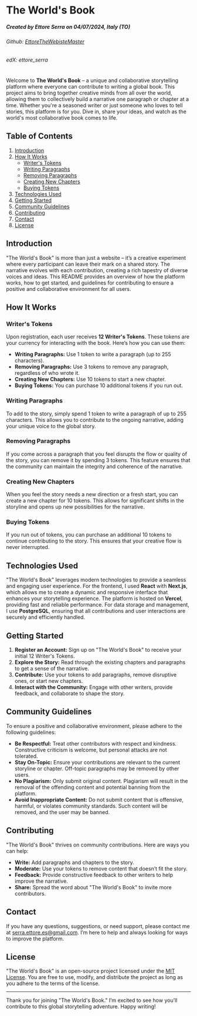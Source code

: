 # The World's Book
##### Created by Ettore Serra on 04/07/2024, Italy (TO)
###### Github: [EttoreTheWebisteMaster](https://github.com/EttoreTheWebisteMaster)
###### edX: ettore_serra
#
Welcome to **The World's Book** – a unique and collaborative storytelling platform where everyone can contribute to writing a global book. This project aims to bring together creative minds from all over the world, allowing them to collectively build a narrative one paragraph or chapter at a time. Whether you're a seasoned writer or just someone who loves to tell stories, this platform is for you. Dive in, share your ideas, and watch as the world's most collaborative book comes to life.

## Table of Contents

1. [Introduction](#introduction)
2. [How It Works](#how-it-works)
    - [Writer's Tokens](#writers-tokens)
    - [Writing Paragraphs](#writing-paragraphs)
    - [Removing Paragraphs](#removing-paragraphs)
    - [Creating New Chapters](#creating-new-chapters)
    - [Buying Tokens](#buying-tokens)
3. [Technologies Used](#technologies-used)
4. [Getting Started](#getting-started)
5. [Community Guidelines](#community-guidelines)
6. [Contributing](#contributing)
7. [Contact](#contact)
8. [License](#license)

## Introduction

"The World's Book" is more than just a website – it’s a creative experiment where every participant can leave their mark on a shared story. The narrative evolves with each contribution, creating a rich tapestry of diverse voices and ideas. This README provides an overview of how the platform works, how to get started, and guidelines for contributing to ensure a positive and collaborative environment for all users.

## How It Works

### Writer's Tokens

Upon registration, each user receives **12 Writer's Tokens**. These tokens are your currency for interacting with the book. Here’s how you can use them:

- **Writing Paragraphs:** Use 1 token to write a paragraph (up to 255 characters).
- **Removing Paragraphs:** Use 3 tokens to remove any paragraph, regardless of who wrote it.
- **Creating New Chapters:** Use 10 tokens to start a new chapter.
- **Buying Tokens:** You can purchase 10 additional tokens if you run out.

### Writing Paragraphs

To add to the story, simply spend 1 token to write a paragraph of up to 255 characters. This allows you to contribute to the ongoing narrative, adding your unique voice to the global story.

### Removing Paragraphs

If you come across a paragraph that you feel disrupts the flow or quality of the story, you can remove it by spending 3 tokens. This feature ensures that the community can maintain the integrity and coherence of the narrative.

### Creating New Chapters

When you feel the story needs a new direction or a fresh start, you can create a new chapter for 10 tokens. This allows for significant shifts in the storyline and opens up new possibilities for the narrative.

### Buying Tokens

If you run out of tokens, you can purchase an additional 10 tokens to continue contributing to the story. This ensures that your creative flow is never interrupted.

## Technologies Used

"The World's Book" leverages modern technologies to provide a seamless and engaging user experience. For the frontend, I used **React** with **Next.js**, which allows me to create a dynamic and responsive interface that enhances your storytelling experience. The platform is hosted on **Vercel**, providing fast and reliable performance. For data storage and management, I use **PostgreSQL**, ensuring that all contributions and user interactions are securely and efficiently handled.

## Getting Started

1. **Register an Account:** Sign up on "The World's Book" to receive your initial 12 Writer's Tokens.
2. **Explore the Story:** Read through the existing chapters and paragraphs to get a sense of the narrative.
3. **Contribute:** Use your tokens to add paragraphs, remove disruptive ones, or start new chapters.
4. **Interact with the Community:** Engage with other writers, provide feedback, and collaborate to shape the story.

## Community Guidelines

To ensure a positive and collaborative environment, please adhere to the following guidelines:

- **Be Respectful:** Treat other contributors with respect and kindness. Constructive criticism is welcome, but personal attacks are not tolerated.
- **Stay On-Topic:** Ensure your contributions are relevant to the current storyline or chapter. Off-topic paragraphs may be removed by other users.
- **No Plagiarism:** Only submit original content. Plagiarism will result in the removal of the offending content and potential banning from the platform.
- **Avoid Inappropriate Content:** Do not submit content that is offensive, harmful, or violates community standards. Such content will be removed, and the user may be banned.

## Contributing

"The World's Book" thrives on community contributions. Here are ways you can help:

- **Write:** Add paragraphs and chapters to the story.
- **Moderate:** Use your tokens to remove content that doesn’t fit the story.
- **Feedback:** Provide constructive feedback to other writers to help improve the narrative.
- **Share:** Spread the word about "The World's Book" to invite more contributors.

## Contact

If you have any questions, suggestions, or need support, please contact me at [serra.ettore.es@gmail.com](mailto:serra.ettore.es@gmail.com). I’m here to help and always looking for ways to improve the platform.

## License

"The World's Book" is an open-source project licensed under the [MIT License](LICENSE). You are free to use, modify, and distribute the project as long as you adhere to the terms of the license.

---

Thank you for joining "The World's Book." I’m excited to see how you’ll contribute to this global storytelling adventure. Happy writing!
